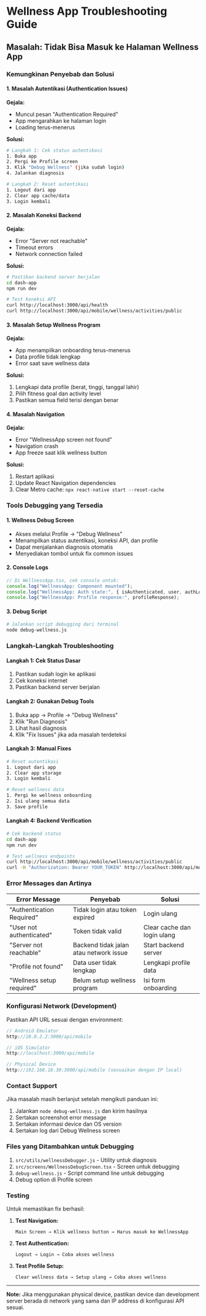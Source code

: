 # Wellness App Troubleshooting Guide

## Masalah: Tidak Bisa Masuk ke Halaman Wellness App

### Kemungkinan Penyebab dan Solusi

#### 1. **Masalah Autentikasi (Authentication Issues)**

**Gejala:**
- Muncul pesan "Authentication Required"
- App mengarahkan ke halaman login
- Loading terus-menerus

**Solusi:**
```bash
# Langkah 1: Cek status autentikasi
1. Buka app
2. Pergi ke Profile screen
3. Klik "Debug Wellness" (jika sudah login)
4. Jalankan diagnosis

# Langkah 2: Reset autentikasi
1. Logout dari app
2. Clear app cache/data
3. Login kembali
```

#### 2. **Masalah Koneksi Backend**

**Gejala:**
- Error "Server not reachable"
- Timeout errors
- Network connection failed

**Solusi:**
```bash
# Pastikan backend server berjalan
cd dash-app
npm run dev

# Test koneksi API
curl http://localhost:3000/api/health
curl http://localhost:3000/api/mobile/wellness/activities/public
```

#### 3. **Masalah Setup Wellness Program**

**Gejala:**
- App menampilkan onboarding terus-menerus
- Data profile tidak lengkap
- Error saat save wellness data

**Solusi:**
1. Lengkapi data profile (berat, tinggi, tanggal lahir)
2. Pilih fitness goal dan activity level
3. Pastikan semua field terisi dengan benar

#### 4. **Masalah Navigation**

**Gejala:**
- Error "WellnessApp screen not found"
- Navigation crash
- App freeze saat klik wellness button

**Solusi:**
1. Restart aplikasi
2. Update React Navigation dependencies
3. Clear Metro cache: `npx react-native start --reset-cache`

### Tools Debugging yang Tersedia

#### 1. **Wellness Debug Screen**
- Akses melalui Profile → "Debug Wellness"
- Menampilkan status autentikasi, koneksi API, dan profile
- Dapat menjalankan diagnosis otomatis
- Menyediakan tombol untuk fix common issues

#### 2. **Console Logs**
```javascript
// Di WellnessApp.tsx, cek console untuk:
console.log("WellnessApp: Component mounted");
console.log("WellnessApp: Auth state:", { isAuthenticated, user, authLoading });
console.log("WellnessApp: Profile response:", profileResponse);
```

#### 3. **Debug Script**
```bash
# Jalankan script debugging dari terminal
node debug-wellness.js
```

### Langkah-Langkah Troubleshooting

#### Langkah 1: Cek Status Dasar
1. Pastikan sudah login ke aplikasi
2. Cek koneksi internet
3. Pastikan backend server berjalan

#### Langkah 2: Gunakan Debug Tools
1. Buka app → Profile → "Debug Wellness"
2. Klik "Run Diagnosis"
3. Lihat hasil diagnosis
4. Klik "Fix Issues" jika ada masalah terdeteksi

#### Langkah 3: Manual Fixes
```bash
# Reset autentikasi
1. Logout dari app
2. Clear app storage
3. Login kembali

# Reset wellness data
1. Pergi ke wellness onboarding
2. Isi ulang semua data
3. Save profile
```

#### Langkah 4: Backend Verification
```bash
# Cek backend status
cd dash-app
npm run dev

# Test wellness endpoints
curl http://localhost:3000/api/mobile/wellness/activities/public
curl -H "Authorization: Bearer YOUR_TOKEN" http://localhost:3000/api/mobile/wellness/status
```

### Error Messages dan Artinya

| Error Message | Penyebab | Solusi |
|---------------|----------|--------|
| "Authentication Required" | Tidak login atau token expired | Login ulang |
| "User not authenticated" | Token tidak valid | Clear cache dan login ulang |
| "Server not reachable" | Backend tidak jalan atau network issue | Start backend server |
| "Profile not found" | Data user tidak lengkap | Lengkapi profile data |
| "Wellness setup required" | Belum setup wellness program | Isi form onboarding |

### Konfigurasi Network (Development)

Pastikan API URL sesuai dengan environment:

```javascript
// Android Emulator
http://10.0.2.2:3000/api/mobile

// iOS Simulator  
http://localhost:3000/api/mobile

// Physical Device
http://192.168.18.30:3000/api/mobile (sesuaikan dengan IP local)
```

### Contact Support

Jika masalah masih berlanjut setelah mengikuti panduan ini:

1. Jalankan `node debug-wellness.js` dan kirim hasilnya
2. Sertakan screenshot error message
3. Sertakan informasi device dan OS version
4. Sertakan log dari Debug Wellness screen

### Files yang Ditambahkan untuk Debugging

1. `src/utils/wellnessDebugger.js` - Utility untuk diagnosis
2. `src/screens/WellnessDebugScreen.tsx` - Screen untuk debugging  
3. `debug-wellness.js` - Script command line untuk debugging
4. Debug option di Profile screen

### Testing

Untuk memastikan fix berhasil:

1. **Test Navigation:**
   ```
   Main Screen → Klik wellness button → Harus masuk ke WellnessApp
   ```

2. **Test Authentication:**
   ```
   Logout → Login → Coba akses wellness
   ```

3. **Test Profile Setup:**
   ```
   Clear wellness data → Setup ulang → Coba akses wellness
   ```

---

**Note:** Jika menggunakan physical device, pastikan device dan development server berada di network yang sama dan IP address di konfigurasi API sesuai.
